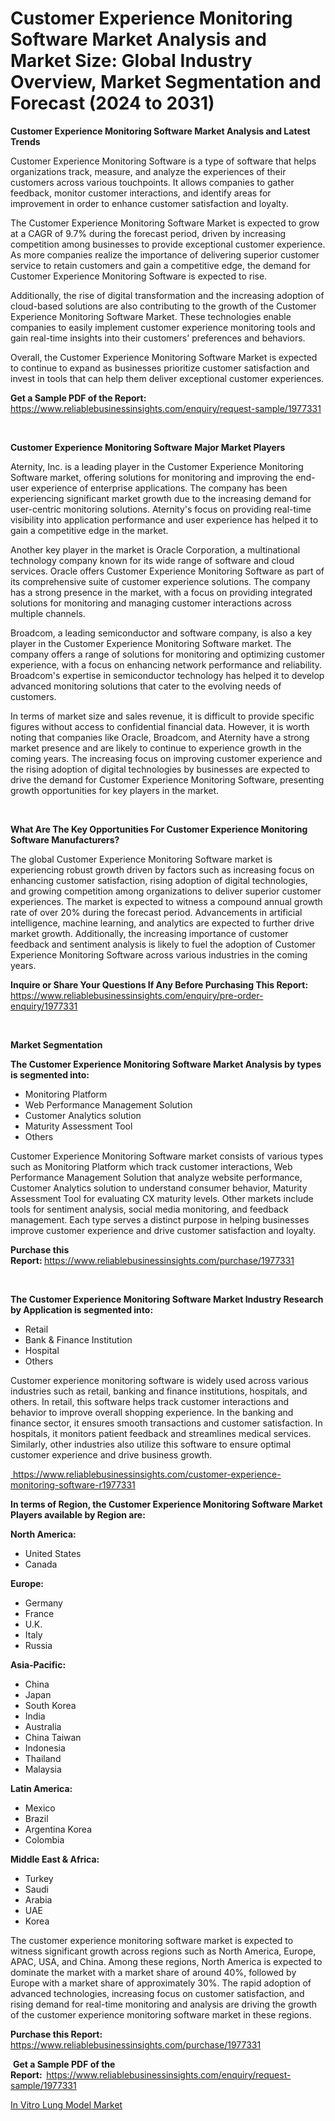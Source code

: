 <p><h1>Customer Experience Monitoring Software Market Analysis and Market Size: Global Industry Overview, Market Segmentation and Forecast (2024 to 2031)</h1></p><p><strong>Customer Experience Monitoring Software Market Analysis and Latest Trends</strong></p>
<p><p>Customer Experience Monitoring Software is a type of software that helps organizations track, measure, and analyze the experiences of their customers across various touchpoints. It allows companies to gather feedback, monitor customer interactions, and identify areas for improvement in order to enhance customer satisfaction and loyalty.</p><p>The Customer Experience Monitoring Software Market is expected to grow at a CAGR of 9.7% during the forecast period, driven by increasing competition among businesses to provide exceptional customer experience. As more companies realize the importance of delivering superior customer service to retain customers and gain a competitive edge, the demand for Customer Experience Monitoring Software is expected to rise.</p><p>Additionally, the rise of digital transformation and the increasing adoption of cloud-based solutions are also contributing to the growth of the Customer Experience Monitoring Software Market. These technologies enable companies to easily implement customer experience monitoring tools and gain real-time insights into their customers' preferences and behaviors.</p><p>Overall, the Customer Experience Monitoring Software Market is expected to continue to expand as businesses prioritize customer satisfaction and invest in tools that can help them deliver exceptional customer experiences.</p></p>
<p><strong>Get a Sample PDF of the Report:&nbsp;</strong> <a href="https://www.reliablebusinessinsights.com/enquiry/request-sample/1977331">https://www.reliablebusinessinsights.com/enquiry/request-sample/1977331</a></p>
<p>&nbsp;</p>
<p><strong>Customer Experience Monitoring Software Major Market Players</strong></p>
<p><p>Aternity, Inc. is a leading player in the Customer Experience Monitoring Software market, offering solutions for monitoring and improving the end-user experience of enterprise applications. The company has been experiencing significant market growth due to the increasing demand for user-centric monitoring solutions. Aternity's focus on providing real-time visibility into application performance and user experience has helped it to gain a competitive edge in the market.</p><p>Another key player in the market is Oracle Corporation, a multinational technology company known for its wide range of software and cloud services. Oracle offers Customer Experience Monitoring Software as part of its comprehensive suite of customer experience solutions. The company has a strong presence in the market, with a focus on providing integrated solutions for monitoring and managing customer interactions across multiple channels.</p><p>Broadcom, a leading semiconductor and software company, is also a key player in the Customer Experience Monitoring Software market. The company offers a range of solutions for monitoring and optimizing customer experience, with a focus on enhancing network performance and reliability. Broadcom's expertise in semiconductor technology has helped it to develop advanced monitoring solutions that cater to the evolving needs of customers.</p><p>In terms of market size and sales revenue, it is difficult to provide specific figures without access to confidential financial data. However, it is worth noting that companies like Oracle, Broadcom, and Aternity have a strong market presence and are likely to continue to experience growth in the coming years. The increasing focus on improving customer experience and the rising adoption of digital technologies by businesses are expected to drive the demand for Customer Experience Monitoring Software, presenting growth opportunities for key players in the market.</p></p>
<p>&nbsp;</p>
<p><strong>What Are The Key Opportunities For Customer Experience Monitoring Software Manufacturers?</strong></p>
<p><p>The global Customer Experience Monitoring Software market is experiencing robust growth driven by factors such as increasing focus on enhancing customer satisfaction, rising adoption of digital technologies, and growing competition among organizations to deliver superior customer experiences. The market is expected to witness a compound annual growth rate of over 20% during the forecast period. Advancements in artificial intelligence, machine learning, and analytics are expected to further drive market growth. Additionally, the increasing importance of customer feedback and sentiment analysis is likely to fuel the adoption of Customer Experience Monitoring Software across various industries in the coming years.</p></p>
<p><strong>Inquire or Share Your Questions If Any Before Purchasing This Report:</strong> <a href="https://www.reliablebusinessinsights.com/enquiry/pre-order-enquiry/1977331">https://www.reliablebusinessinsights.com/enquiry/pre-order-enquiry/1977331</a></p>
<p>&nbsp;</p>
<p><strong>Market Segmentation</strong></p>
<p><strong>The Customer Experience Monitoring Software Market Analysis by types is segmented into:</strong></p>
<p><ul><li>Monitoring Platform</li><li>Web Performance Management Solution</li><li>Customer Analytics solution</li><li>Maturity Assessment Tool</li><li>Others</li></ul></p>
<p><p>Customer Experience Monitoring Software market consists of various types such as Monitoring Platform which track customer interactions, Web Performance Management Solution that analyze website performance, Customer Analytics solution to understand consumer behavior, Maturity Assessment Tool for evaluating CX maturity levels. Other markets include tools for sentiment analysis, social media monitoring, and feedback management. Each type serves a distinct purpose in helping businesses improve customer experience and drive customer satisfaction and loyalty.</p></p>
<p><strong>Purchase this Report:&nbsp;</strong><a href="https://www.reliablebusinessinsights.com/purchase/1977331">https://www.reliablebusinessinsights.com/purchase/1977331</a></p>
<p>&nbsp;</p>
<p><strong>The Customer Experience Monitoring Software Market Industry Research by Application is segmented into:</strong></p>
<p><ul><li>Retail</li><li>Bank & Finance Institution</li><li>Hospital</li><li>Others</li></ul></p>
<p><p>Customer experience monitoring software is widely used across various industries such as retail, banking and finance institutions, hospitals, and others. In retail, this software helps track customer interactions and behavior to improve overall shopping experience. In the banking and finance sector, it ensures smooth transactions and customer satisfaction. In hospitals, it monitors patient feedback and streamlines medical services. Similarly, other industries also utilize this software to ensure optimal customer experience and drive business growth.</p></p>
<p><a href="https://www.reliablebusinessinsights.com/customer-experience-monitoring-software-r1977331">&nbsp;https://www.reliablebusinessinsights.com/customer-experience-monitoring-software-r1977331</a></p>
<p><strong>In terms of Region, the Customer Experience Monitoring Software Market Players available by Region are:</strong></p>
<p>
    <p> <strong> North America: </strong>
        <ul>
            <li>United States</li>
            <li>Canada</li>
        </ul>
        </p> 
    <p> <strong> Europe: </strong>
        <ul>
            <li>Germany</li>
            <li>France</li>
            <li>U.K.</li>
            <li>Italy</li>
            <li>Russia</li>
        </ul>
        </p> 
    <p> <strong> Asia-Pacific: </strong>
        <ul>
            <li>China</li>
            <li>Japan</li>
            <li>South Korea</li>
            <li>India</li>
            <li>Australia</li>
            <li>China Taiwan</li>
            <li>Indonesia</li>
            <li>Thailand</li>
            <li>Malaysia</li>
        </ul>
        </p> 
    <p> <strong> Latin America: </strong>
        <ul>
            <li>Mexico</li>
            <li>Brazil</li>
            <li>Argentina Korea</li>
            <li>Colombia</li>
        </ul>
        </p> 
    <p> <strong> Middle East & Africa: </strong>
        <ul>
            <li>Turkey</li>
            <li>Saudi</li>
            <li>Arabia</li>
            <li>UAE</li>
            <li>Korea</li>
        </ul>
    </p>
    </p>
<p><p>The customer experience monitoring software market is expected to witness significant growth across regions such as North America, Europe, APAC, USA, and China. Among these regions, North America is expected to dominate the market with a market share of around 40%, followed by Europe with a market share of approximately 30%. The rapid adoption of advanced technologies, increasing focus on customer satisfaction, and rising demand for real-time monitoring and analysis are driving the growth of the customer experience monitoring software market in these regions.</p></p>
<p><strong>Purchase this Report: </strong><a href="https://www.reliablebusinessinsights.com/purchase/1977331">https://www.reliablebusinessinsights.com/purchase/1977331</a></p>
<p>&nbsp;<strong>Get a Sample PDF of the Report:&nbsp;&nbsp;</strong><a href="https://www.reliablebusinessinsights.com/enquiry/request-sample/1977331">https://www.reliablebusinessinsights.com/enquiry/request-sample/1977331</a></p>
<p><strong></strong></p>
<p><p><a href="https://view.publitas.com/reportprime-1/in-vitro-lung-model-market-investigation-industry-evolution-and-forecast-till-2031/">In Vitro Lung Model Market</a></p></p>